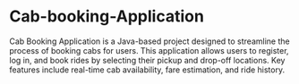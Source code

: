 # Cab-booking-Application
Cab Booking Application is a Java-based project designed to streamline the process of booking cabs for users. This application allows users to register, log in, and book rides by selecting their pickup and drop-off locations. Key features include real-time cab availability, fare estimation, and ride history. 
